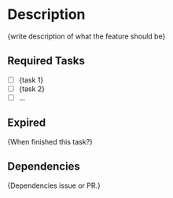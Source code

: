 # Description
{write description of what the feature should be}

## Required Tasks
- [ ] {task 1}
- [ ] {task 2}
- [ ] ...

## Expired
{When finished this task?}

## Dependencies
{Dependencies issue or PR.}